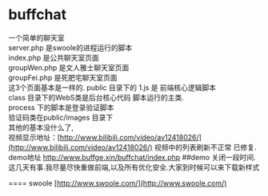 # buffchat
一个简单的聊天室<br>
server.php 是swoole的进程运行的脚本<br>
index.php 是公共聊天室页面<br>
groupWen.php 是文人雅士聊天室页面<br>
groupFei.php 是死肥宅聊天室页面<br>
这3个页面基本是一样的.
public 目录下的 1.js 是 前端核心逻辑脚本<br>
class 目录下的WebS类是后台核心代码  脚本运行的主类.<br>
process 下的脚本是登录验证脚本<br>
验证码类在public/images 目录下<br>
其他的基本没什么了,<br>
视频显示地址：[http://www.bilibili.com/video/av12418026/](http://www.bilibili.com/video/av12418026/)
视频中的列表刷新不正常 已修复.<br/>
demo地址 http://www.buffge.xin/buffchat/index.php
##demo 关闭一段时间.这几天有事.我尽量尽快重做前端,以及所有优化安全.大家到时候可以来下载新样式


====
swoole [http://www.swoole.com/](http://www.swoole.com/)
